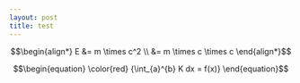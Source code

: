 ```yaml
---
layout: post
title: test
---
```



$$\begin{align*}
E &= m \times c^2  \\ &= m \times c \times c 
\end{align*}$$


$$\begin{equation}
\color{red} {\int_{a}^{b} K dx = f(x)}
\end{equation}$$
